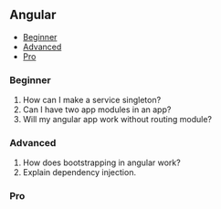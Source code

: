 ## Angular
   - [Beginner](#angular-beginner)
   - [Advanced](#angular-advanced)
   - [Pro](#angular-pro)

### <a name="angular-beginner">Beginner</a>

1. How can I make a service singleton?
2. Can I have two app modules in an app?
3. Will my angular app work without routing module?

### <a name="angular-advanced">Advanced</a>

1. How does bootstrapping in angular work?
2. Explain dependency injection.

### <a name="angular-pro">Pro</a>
